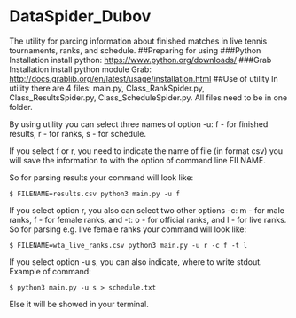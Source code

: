 # DataSpider_Dubov
The utility for parcing information about finished matches in live tennis tournaments, ranks, and schedule. 
##Preparing for using
###Python Installation
install python: https://www.python.org/downloads/
###Grab Installation
install python module Grab: http://docs.grablib.org/en/latest/usage/installation.html
##Use of utility
In utility there are 4 files: main.py, Class_RankSpider.py, Class_ResultsSpider.py, Class_ScheduleSpider.py. All files need to be in one folder.

By using utility you can select three names of option -u: f - for finished results, r - for ranks, s - for schedule.

If you select f or r, you need to indicate the name of file (in format csv) you will save the information to with the option of command line FILNAME.

So for parsing results your command will look like:

```
$ FILENAME=results.csv python3 main.py -u f
```

If you select option r, you also can select two other options -c: m - for male ranks, f - for female ranks, and -t: o - for official ranks, and l - for live ranks.
So for parsing e.g. live female ranks your command will look like:

```
$ FILENAME=wta_live_ranks.csv python3 main.py -u r -c f -t l
```

If you select option -u s, you can also indicate, where to write stdout. Example of command:

```
$ python3 main.py -u s > schedule.txt
```

Else it will be showed in your terminal.
